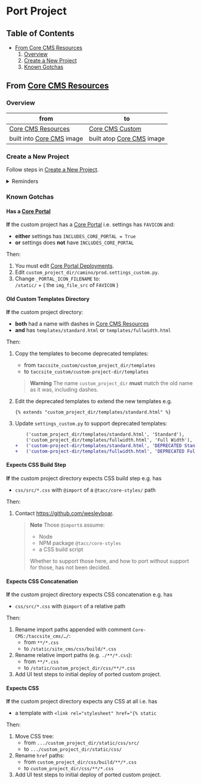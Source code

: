# Port Project

## Table of Contents

- [From Core CMS Resources](#from-core-cms-resources)
    1. [Overview](#overview)
    2. [Create a New Project](#create-a-new-project)
    3. [Known Gotchas](#known-gotchas)

## From [Core CMS Resources]

### Overview

| from | to |
| - | - |
| [Core CMS Resources] | [Core CMS Custom] |
| built into [Core CMS] image | built atop [Core CMS] image |

### Create a New Project

Follow steps in [Create a New Project](./develop-project.md#create-a-new-project).

<details><summary>Reminders</summary>

1. From [Core CMS Resources] `/taccsite_custom/custom_project_dir`.\
    To `/custom_project_dir/src/taccsite_custom/custom_project_dir`.

2. From `/taccsite_custom/custom_project_dir/settings_custom.py`.\
    To `/custom_project_dir/src/taccsite_cms/settings_custom.py`.

3. The name `custom_project_dir` **must** use underscores, **not** dashes.

    > **Note**
    > A valid Python application uses underscores.

</details>

### Known Gotchas

#### Has a [Core Portal]

**If** the custom project has a [Core Portal] i.e. settings has `FAVICON` and:

- **either** settings has `INCLUDES_CORE_PORTAL = True`
- **or** settings does **not** have `INCLUDES_CORE_PORTAL`

Then:

1. You must edit [Core Portal Deployments].
2. Edit `custom_project_dir/camino/prod.settings_custom.py`.
3. Change `_PORTAL_ICON_FILENAME` to:\
    `/static/` + ( the `img_file_src` of `FAVICON` )

#### Old Custom Templates Directory

**If** the custom project directory:

- **both** had a name with dashes in [Core CMS Resources]
- **and** has `templates/standard.html` or `templates/fullwidth.html`

Then:

1. Copy the templates to become deprecated templates:
    - from `taccsite_custom/custom_project_dir/templates`
    - to `taccsite_custom/custom-project-dir/templates`

    > **Warning**
    > The name `custom_project_dir` **must** match the old name as it was, including dashes.
2. Edit the deprecated templates to extend the new templates e.g.

    ```django
    {% extends "custom_project_dir/templates/standard.html" %}
    ```

3. Update `settings_custom.py` to support deprecated templates:

    ```diff
        ('custom_project_dir/templates/standard.html', 'Standard'),
        ('custom_project_dir/templates/fullwidth.html', 'Full Width'),
    +   ('custom-project-dir/templates/standard.html', 'DEPRECATED Standard'),
    +   ('custom-project-dir/templates/fullwidth.html', 'DEPRECATED Full Width'),
    ```

#### Expects CSS Build Step

**If** the custom project directory expects CSS build step e.g. has

- `css/src/*.css` with `@import` of a `@tacc/core-styles/` path

Then:

1. Contact https://github.com/wesleyboar.

    > **Note**
    > Those `@import`s assume:
    >
    > - Node
    > - NPM package `@tacc/core-styles`
    > - a CSS build script
    >
    > Whether to support those here, and how to port without support for those, has not been decided.

#### Expects CSS Concatenation

**If** the custom project directory expects CSS concatenation e.g. has

- `css/src/*.css` with `@import` of a relative path

Then:

1. Rename import paths appended with comment `Core-CMS:/taccsite_cms/…/`:
    - from `**/*.css`
    - to `/static/site_cms/css/build/*.css`
2. Rename relative import paths (e.g. `./**/*.css`):
    - from `**/*.css`
    - to `/static/custom_project_dir/css/**/*.css`
3. Add UI test steps to initial deploy of ported custom project.

#### Expects CSS

**If** the custom project directory expects any CSS at all i.e. has

- a template with `<link rel="stylesheet" href="{% static`

Then:

1. Move CSS tree:
    - from `.../custom_project_dir/static/css/src/`
    - to `.../custom_project_dir/static/css/`
2. Rename `href` paths:
    - from `custom_project_dir/css/build/**/*.css`
    - to `custom_project_dir/css/**/*.css`
3. Add UI test steps to initial deploy of ported custom project.

<!-- Link Aliases -->

[Core CMS]: https://github.com/TACC/Core-CMS
[Core Portal]: https://github.com/TACC/Core-Portal
[Core CMS Custom]: https://github.com/TACC/Core-CMS-Custom
[Core CMS Resources]: https://github.com/TACC/Core-CMS-Resources
[Core Portal Deployments]: https://github.com/TACC/Core-Portal-Deployments
